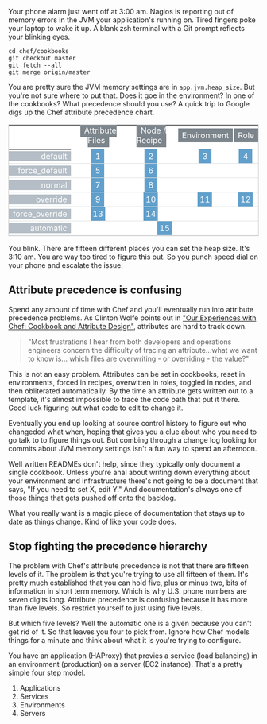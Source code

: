 <!--
title: How to manage Chef attributes without third-party tools
created: 27 July 2014 - 4:32 pm
updated: 29 July 2014 - 6:39 am
publish: 12 August 2014
slug: chef-precedence
tags: coding, chef
-->

Your phone alarm just went off at 3:00 am. Nagios is reporting out of memory
errors in the JVM your application's running on. Tired fingers poke your laptop
to wake it up. A blank zsh terminal with a Git prompt reflects your blinking
eyes.

    cd chef/cookbooks
    git checkout master
    git fetch --all
    git merge origin/master

You are pretty sure the JVM memory settings are in `app.jvm.heap_size`. But
you're not sure where to put that. Does it goe in the environment? In one of
the cookbooks? What precedence should you use? A quick trip to Google digs up
the Chef attribute precedence chart.

<table style="text-align: center; background: #fff; border: 1px solid #ccc; text-align: center; border-collapse: collapse">
<tr>
  <th></th>
  <th style="padding: 0 0 0.5em 0.125em"><span style="background: #7c858c; color: #fff; font-weight: normal; padding: 0.25em 0.5em">Attribute Files</span></th>
  <th style="padding: 0 0 0.5em 0.125em"><span style="background: #7c858c; color: #fff; font-weight: normal; padding: 0.25em 0.5em">Node / Recipe</span></th>
  <th style="padding: 0 0 0.5em 0.125em"><span style="background: #7c858c; color: #fff; font-weight: normal; padding: 0.25em 0.5em">Environment</span></th>
  <th style="padding: 0 0 0.5em 0.125em"><span style="background: #7c858c; color: #fff; font-weight: normal; padding: 0.25em 0.5em">Role</span></th>
</tr>
<tr>
  <th style="border-bottom: 0.0625em solid #dee0e2; padding: 0 0.5em 0 0"><span style="background: #b5bec6; color: #fff; text-align: right; font-weight: normal; display: inline-block; width: 100%; margin: 0; padding: 0 0.5em 0 0">default</span></th>
  <td style="border-bottom: 0.0625em solid #dee0e2; padding: 0.25em 0"><span style="background: #61a0cc; color: #fff; padding: 0.25em 0.5em">1</span></td>
  <td style="border-bottom: 0.0625em solid #dee0e2; padding: 0.25em 0"><span style="background: #61a0cc; color: #fff; padding: 0.25em 0.5em">2</span></td>
  <td style="border-bottom: 0.0625em solid #dee0e2; padding: 0.25em 0"><span style="background: #61a0cc; color: #fff; padding: 0.25em 0.5em">3</span></td>
  <td style="border-bottom: 0.0625em solid #dee0e2; padding: 0.25em 0"><span style="background: #61a0cc; color: #fff; padding: 0.25em 0.5em">4</span></td>
</tr>
<tr>
  <th style="border-bottom: 0.0625em solid #dee0e2; padding: 0 0.5em 0 0"><span style="background: #b5bec6; color: #fff; text-align: right; font-weight: normal; display: inline-block; width: 100%; margin: 0; padding: 0 0.5em 0 0">force_default</span></th>
  <td style="border-bottom: 0.0625em solid #dee0e2; padding: 0.25em 0"><span style="background: #61a0cc; color: #fff; padding: 0.25em 0.5em">5</span></td>
  <td style="border-bottom: 0.0625em solid #dee0e2; padding: 0.25em 0"><span style="background: #61a0cc; color: #fff; padding: 0.25em 0.5em">6</span></td>
  <td style="border-bottom: 0.0625em solid #dee0e2"></td>
  <td style="border-bottom: 0.0625em solid #dee0e2"></td>
</tr>
<tr>
  <th style="border-bottom: 0.0625em solid #dee0e2; padding: 0 0.5em 0 0"><span style="background: #b5bec6; color: #fff; text-align: right; font-weight: normal; display: inline-block; width: 100%; margin: 0; padding: 0 0.5em 0 0">normal</span></th>
  <td style="border-bottom: 0.0625em solid #dee0e2; padding: 0.25em 0"><span style="background: #61a0cc; color: #fff; padding: 0.25em 0.5em">7</span></td>
  <td style="border-bottom: 0.0625em solid #dee0e2; padding: 0.25em 0"><span style="background: #61a0cc; color: #fff; padding: 0.25em 0.5em">8</span></td>
  <td style="border-bottom: 0.0625em solid #dee0e2"></td>
  <td style="border-bottom: 0.0625em solid #dee0e2"></td>
</tr>
<tr>
  <th style="border-bottom: 0.0625em solid #dee0e2; padding: 0 0.5em 0 0"><span style="background: #b5bec6; color: #fff; text-align: right; font-weight: normal; display: inline-block; width: 100%; margin: 0; padding: 0 0.5em 0 0">override</span></th>
  <td style="border-bottom: 0.0625em solid #dee0e2; padding: 0.25em 0"><span style="background: #61a0cc; color: #fff; padding: 0.25em 0.5em">9</span></td>
  <td style="border-bottom: 0.0625em solid #dee0e2; padding: 0.25em 0"><span style="background: #61a0cc; color: #fff; padding: 0.25em">10</span></td>
  <td style="border-bottom: 0.0625em solid #dee0e2; padding: 0.25em 0"><span style="background: #61a0cc; color: #fff; padding: 0.25em">11</span></td>
  <td style="border-bottom: 0.0625em solid #dee0e2; padding: 0.25em 0"><span style="background: #61a0cc; color: #fff; padding: 0.25em">12</span></td>
</tr>
<tr>
  <th style="border-bottom: 0.0625em solid #dee0e2; padding: 0 0.5em 0 0"><span style="background: #b5bec6; color: #fff; text-align: right; font-weight: normal; display: inline-block; width: 100%; margin: 0; padding: 0 0.5em 0 0">force_override</span></th>
  <td style="border-bottom: 0.0625em solid #dee0e2; padding: 0.25em 0"><span style="background: #61a0cc; color: #fff; padding: 0.25em">13</span></td>
  <td style="border-bottom: 0.0625em solid #dee0e2; padding: 0.25em 0"><span style="background: #61a0cc; color: #fff; padding: 0.25em">14</span></td>
  <td style="border-bottom: 0.0625em solid #dee0e2"></td>
  <td style="border-bottom: 0.0625em solid #dee0e2"></td>
</tr>
<tr>
  <th style="border-bottom: 0.0625em solid #dee0e2; padding: 0 0.5em 0 0"><span style="background: #b5bec6; color: #fff; text-align: right; font-weight: normal; display: inline-block; width: 100%; margin: 0; padding: 0 0.5em 0 0">automatic</span></th>
  <td style="border-bottom: 0.0625em solid #dee0e2; padding: 0.25em 0" colspan="4"><span style="background: #61a0cc; color: #fff; padding: 0.25em">15</span></td>
</tr>
</table>

You blink. There are fifteen different places you can set the heap size. It's
3:10 am. You are way too tired to figure this out. So you punch speed dial on
your phone and escalate the issue.

## Attribute precedence is confusing ##

Spend any amount of time with Chef and you'll eventually run into attribute
precedence problems. As Clinton Wolfe points out in ["Our Experiences with Chef:
Cookbook and Attribute Design"][omniti], attributes are hard to track down.

> "Most frustrations I hear from both developers and operations engineers
> concern the difficulty of tracing an attribute...what we want to know is...
> which files are overwriting - or overriding - the value?"

This is not an easy problem. Attributes can be set in cookbooks, reset in
environments, forced in recipes, overwitten in roles, toggled in nodes, and
then obliterated automatically. By the time an attribute gets written out
to a template, it's almost impossible to trace the code path that put it
there. Good luck figuring out what code to edit to change it.

Eventually you end up looking at source control history to figure out who
changeded what when, hoping that gives you a clue about who you need to
go talk to to figure things out. But combing through a change log looking
for commits about JVM memory settings isn't a fun way to spend an afternoon.

Well written READMEs don't help, since they typically only document a
single cookbook. Unless you're anal about writing down everything about your
environment and infrastructure there's not going to be a document that says,
"If you need to set X, edit Y." And documentation's always one of those
things that gets pushed off onto the backlog.

What you really want is a magic piece of documentation that stays up to date
as things change. Kind of like your code does.

## Stop fighting the precedence hierarchy ##

The problem with Chef's attribute precedence is not that there are fifteen
levels of it. The problem is that you're trying to use all fifteen of them.
It's pretty much established that you can hold five, plus or minus two, bits
of information in short term memory. Which is why U.S. phone numbers are seven
digits long. Attribute precedence is confusing because it has more than five
levels. So restrict yourself to just using five levels.

But which five levels? Well the automatic one is a given because you can't get
rid of it. So that leaves you four to pick from. Ignore how Chef models things
for a minute and think about what it is you're trying to configure.

You have an application (HAProxy) that provies a service (load balancing) in an
environment (production) on a server (EC2 instance). That's a pretty simple
four step model.

1. Applications
2. Services
3. Environments
4. Servers


[omniti]: http://omniti.com/seeds/seeds-our-experiences-with-chef-cookbook-and-attribute-design "Clinton Wolfe (OmniTI): Our Experiences with Chef - Cookbook and Attribute Design"
[roles]: /2014/07/chef-roles "Frank Mitchell: The quick, easy way to version Chef roles"
